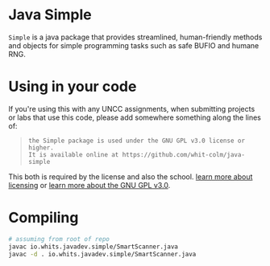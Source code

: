 # Java Simple

`Simple` is a java package that provides streamlined, human-friendly methods and objects for simple programming tasks such as safe BUFIO and humane RNG.

# Using in your code

If you're using this with any UNCC assignments, when submitting projects or labs that use this code, please add somewhere something along the lines of:

> ```
> the Simple package is used under the GNU GPL v3.0 license or higher.
> It is available online at https://github.com/whit-colm/java-simple
> ```

This both is required by the license and also the school. [learn more about licensing](https://whits.io/licensing) or [learn more about the GNU GPL v3.0](https://choosealicense.com/licenses/gpl-3.0/).

# Compiling

```bash
# assuming from root of repo
javac io.whits.javadev.simple/SmartScanner.java
javac -d . io.whits.javadev.simple/SmartScanner.java 
```